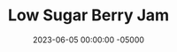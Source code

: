 ---
layout: post
title:  "Low Sugar Berry Jam"
date:   2023-06-05 00:00:00 -05000
categories: 
- Recipes
- Sweet Spreads
permalink: /recipes/berry-jam
image: /assets/Food/Sweet Spreads/Berry Jam/berry-jam.jpg
ing: jam-ing
facts: jam-facts
section1: 
start2: 
section2: 
start3: 
section3: 
start4: 
section4: 
start5: 
section5: 
Prep: 10
Rest: 
Cook: 20
Source1: https://www.youtube.com/watch?v=N5KhL0Al9vE&t=1s
Source2: 
whisk: https://s.samsungfood.com/sQGWG
tags: 
- jam
- jelly
- blueberry
- raspberry
- blackberry
- unsweetened applesauce
- pbj
- pb&j
- preserve
- maple syrup
- homey
- frozen berry
Description: As you probably know by now, I love a good PBJ with a low sugar <a href="/misc/fake-healthy-foods#jelly">jam</a>. This simple berry jam makes use of extra fresh blackberries or raspberries that you probably picked up at a farmers market. The pectin in the apples helps thicken it and make it slightly sweeter, and the little maple syrup really rounds out the flavors. Each serving is about 1 tbsp, or 19g.  For a chia seed version with strawberries, be sure to make my <a href="strawberry-chia-jam">Strawberry Chia Jam</a>, or pair it with <a href="natural-peanut-butter">Homemade Natural Nut Butter</a> for the classic PB&J combination
Instructions: 
- To a 10” pan, add the berries and maple syrup. Mash with a potato masher<br><br>

- Over medium heat, add in applesauce, and bring to light simmer. Cook for an additional 2-3 minutes<br><br>

- In a small bowl, mix together oat flour and water to create a slurry, and slowly add to the jam while stirring to avoid clumps. Cook for another 2-3 minutes<br><br>

- Squeeze in some lemon juice at the end to help preserve it<br><br>

- Remove from heat, transfer to a container, and let cool at room temperature for half an hour before moving to the fridge
---